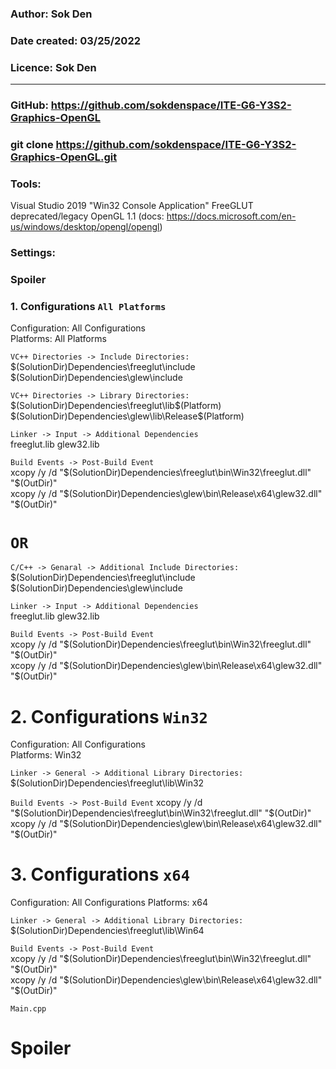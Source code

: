 ### Author: Sok Den
### Date created: 03/25/2022
### Licence: Sok Den

------------------------------

### GitHub: https://github.com/sokdenspace/ITE-G6-Y3S2-Graphics-OpenGL
### git clone https://github.com/sokdenspace/ITE-G6-Y3S2-Graphics-OpenGL.git

### Tools:

Visual Studio 2019
"Win32 Console Application"
FreeGLUT
deprecated/legacy OpenGL 1.1 (docs: https://docs.microsoft.com/en-us/windows/desktop/opengl/opengl)

### Settings:

### Spoiler

### 1. Configurations `All Platforms`
Configuration: All Configurations														<br/>
Platforms: All Platforms																<br/>

`VC++ Directories -> Include Directories:`												<br/>
$(SolutionDir)Dependencies\freeglut\include												<br/>
$(SolutionDir)Dependencies\glew\include													<br/>

`VC++ Directories -> Library Directories:`												<br/>
$(SolutionDir)Dependencies\freeglut\lib\$(Platform)										<br/>
$(SolutionDir)Dependencies\glew\lib\Release\$(Platform)									<br/>

`Linker -> Input -> Additional Dependencies`											<br/>
freeglut.lib
glew32.lib

`Build Events -> Post-Build Event`														<br/>
xcopy /y /d "$(SolutionDir)Dependencies\freeglut\bin\Win32\freeglut.dll" "$(OutDir)"	<br/>
xcopy /y /d "$(SolutionDir)Dependencies\glew\bin\Release\x64\glew32.dll" "$(OutDir)"	<br/>

# `OR`

`C/C++ -> Genaral -> Additional Include Directories:`									<br/>
$(SolutionDir)Dependencies\freeglut\include												<br/>
$(SolutionDir)Dependencies\glew\include													<br/>

`Linker -> Input -> Additional Dependencies`											<br/>
freeglut.lib
glew32.lib

`Build Events -> Post-Build Event`														<br/>
xcopy /y /d "$(SolutionDir)Dependencies\freeglut\bin\Win32\freeglut.dll" "$(OutDir)"	<br/>
xcopy /y /d "$(SolutionDir)Dependencies\glew\bin\Release\x64\glew32.dll" "$(OutDir)"	<br/>

# 2. Configurations `Win32`
Configuration: All Configurations														<br/>
Platforms: Win32																		<br/>

`Linker -> General -> Additional Library Directories:`									<br/>
$(SolutionDir)Dependencies\freeglut\lib\Win32											<br/>

`Build Events -> Post-Build Event`
xcopy /y /d "$(SolutionDir)Dependencies\freeglut\bin\Win32\freeglut.dll" "$(OutDir)"
xcopy /y /d "$(SolutionDir)Dependencies\glew\bin\Release\x64\glew32.dll" "$(OutDir)"

# 3. Configurations `x64`
Configuration: All Configurations
Platforms: x64

`Linker -> General -> Additional Library Directories:`									<br/>
$(SolutionDir)Dependencies\freeglut\lib\Win64											<br/>

`Build Events -> Post-Build Event`														<br/>
xcopy /y /d "$(SolutionDir)Dependencies\freeglut\bin\Win32\freeglut.dll" "$(OutDir)"	<br/>
xcopy /y /d "$(SolutionDir)Dependencies\glew\bin\Release\x64\glew32.dll" "$(OutDir)"	<br/>

`Main.cpp`

# Spoiler